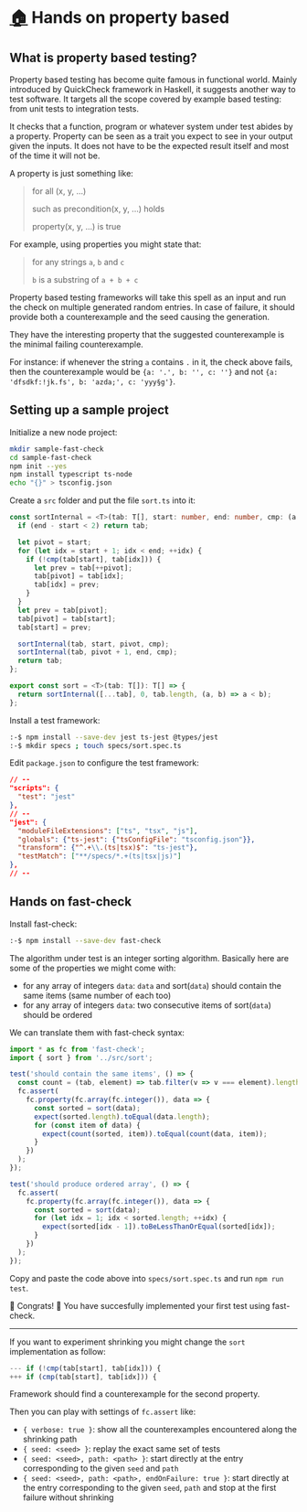 # [:house:](../README.md) Hands on property based

## What is property based testing?

Property based testing has become quite famous in functional world. Mainly introduced by QuickCheck framework in Haskell, it suggests another way to test software. It targets all the scope covered by example based testing: from unit tests to integration tests.

It checks that a function, program or whatever system under test abides by a property. Property can be seen as a trait you expect to see in your output given the inputs. It does not have to be the expected result itself and most of the time it will not be.

A property is just something like:

> for all (x, y, ...)
>
> such as precondition(x, y, ...) holds
>
> property(x, y, ...) is true

For example, using properties you might state that:

> for any strings `a`, `b` and `c`
>
> `b` is a substring of `a + b + c`

Property based testing frameworks will take this spell as an input and run the check on multiple generated random entries. In case of failure, it should provide both a counterexample and the seed causing the generation.

They have the interesting property that the suggested counterexample is the minimal failing counterexample.

For instance: if whenever the string `a` contains `.` in it, the check above fails, then the counterexample would be `{a: '.', b: '', c: ''}` and not `{a: 'dfsdkf:!jk.fs', b: 'azda;', c: 'yyy§g'}`.

## Setting up a sample project

Initialize a new node project:

```bash
mkdir sample-fast-check
cd sample-fast-check
npm init --yes
npm install typescript ts-node
echo "{}" > tsconfig.json
```

Create a `src` folder and put the file `sort.ts` into it:

```typescript
const sortInternal = <T>(tab: T[], start: number, end: number, cmp: (a: T, b: T) => boolean): T[] => {
  if (end - start < 2) return tab;

  let pivot = start;
  for (let idx = start + 1; idx < end; ++idx) {
    if (!cmp(tab[start], tab[idx])) {
      let prev = tab[++pivot];
      tab[pivot] = tab[idx];
      tab[idx] = prev;
    }
  }
  let prev = tab[pivot];
  tab[pivot] = tab[start];
  tab[start] = prev;

  sortInternal(tab, start, pivot, cmp);
  sortInternal(tab, pivot + 1, end, cmp);
  return tab;
};

export const sort = <T>(tab: T[]): T[] => {
  return sortInternal([...tab], 0, tab.length, (a, b) => a < b);
};
```

Install a test framework:

```bash
:-$ npm install --save-dev jest ts-jest @types/jest
:-$ mkdir specs ; touch specs/sort.spec.ts
```

Edit `package.json` to configure the test framework:

```json
// --
"scripts": {
  "test": "jest"
},
// --
"jest": {
  "moduleFileExtensions": ["ts", "tsx", "js"],
  "globals": {"ts-jest": {"tsConfigFile": "tsconfig.json"}},
  "transform": {"^.+\\.(ts|tsx)$": "ts-jest"},
  "testMatch": ["**/specs/*.+(ts|tsx|js)"]
},
// --
```

## Hands on fast-check

Install fast-check:

```bash
:-$ npm install --save-dev fast-check
```

The algorithm under test is an integer sorting algorithm. Basically here are some of the properties we might come with:
- for any array of integers `data`: `data` and sort(`data`) should contain the same items (same number of each too)
- for any array of integers `data`: two consecutive items of sort(`data`) should be ordered

We can translate them with fast-check syntax:

```typescript
import * as fc from 'fast-check';
import { sort } from '../src/sort';

test('should contain the same items', () => {
  const count = (tab, element) => tab.filter(v => v === element).length;
  fc.assert(
    fc.property(fc.array(fc.integer()), data => {
      const sorted = sort(data);
      expect(sorted.length).toEqual(data.length);
      for (const item of data) {
        expect(count(sorted, item)).toEqual(count(data, item));
      }
    })
  );
});

test('should produce ordered array', () => {
  fc.assert(
    fc.property(fc.array(fc.integer()), data => {
      const sorted = sort(data);
      for (let idx = 1; idx < sorted.length; ++idx) {
        expect(sorted[idx - 1]).toBeLessThanOrEqual(sorted[idx]);
      }
    })
  );
});
```

Copy and paste the code above into `specs/sort.spec.ts` and run `npm run test`.

:tada: Congrats! :tada: You have succesfully implemented your first test using fast-check.

---

If you want to experiment shrinking you might change the `sort` implementation as follow:

```ts
--- if (!cmp(tab[start], tab[idx])) {
+++ if (cmp(tab[start], tab[idx])) {
```

Framework should find a counterexample for the second property.

Then you can play with settings of `fc.assert` like:
- `{ verbose: true }`: show all the counterexamples encountered along the shrinking path
- `{ seed: <seed> }`: replay the exact same set of tests
- `{ seed: <seed>, path: <path> }`: start directly at the entry corresponding to the given `seed` and `path`
- `{ seed: <seed>, path: <path>, endOnFailure: true }`: start directly at the entry corresponding to the given `seed`, `path` and stop at the first failure without shrinking
